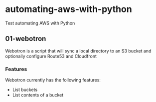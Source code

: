 # automating-aws-with-python
Test automating AWS with Python


## 01-webotron

Webotron is a script that will sync a local directory to an S3 bucket and optionally configure Route53 and Cloudfront


### Features

Webotron currently has the following features:

- List buckets
- List contents of a bucket
